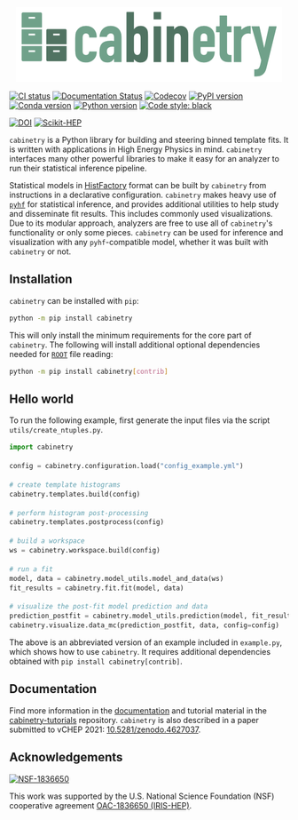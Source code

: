 <div align="center"><img src="https://raw.githubusercontent.com/scikit-hep/cabinetry/master/docs/_static/cabinetry_logo_small.png" alt="cabinetry logo"></div>

[![CI status](https://github.com/scikit-hep/cabinetry/workflows/CI/badge.svg)](https://github.com/scikit-hep/cabinetry/actions?query=workflow%3ACI)
[![Documentation Status](https://readthedocs.org/projects/cabinetry/badge/?version=latest)](https://cabinetry.readthedocs.io/en/latest/?badge=latest)
[![Codecov](https://codecov.io/gh/scikit-hep/cabinetry/branch/master/graph/badge.svg)](https://codecov.io/gh/scikit-hep/cabinetry)
[![PyPI version](https://badge.fury.io/py/cabinetry.svg)](https://badge.fury.io/py/cabinetry)
[![Conda version](https://img.shields.io/conda/vn/conda-forge/cabinetry.svg)](https://github.com/conda-forge/cabinetry-feedstock)
[![Python version](https://img.shields.io/pypi/pyversions/cabinetry.svg)](https://pypi.org/project/cabinetry/)
[![Code style: black](https://img.shields.io/badge/code%20style-black-000000.svg)](https://github.com/psf/black)

[![DOI](https://zenodo.org/badge/DOI/10.5281/zenodo.4742752.svg)](https://doi.org/10.5281/zenodo.4742752)
[![Scikit-HEP](https://scikit-hep.org/assets/images/Scikit--HEP-Project-blue.svg)](https://scikit-hep.org/)

`cabinetry` is a Python library for building and steering binned template fits.
It is written with applications in High Energy Physics in mind.
`cabinetry` interfaces many other powerful libraries to make it easy for an analyzer to run their statistical inference pipeline.

Statistical models in [HistFactory](https://cds.cern.ch/record/1456844) format can be built by `cabinetry` from instructions in a declarative configuration.
`cabinetry` makes heavy use of [`pyhf`](https://pyhf.readthedocs.io/) for statistical inference, and provides additional utilities to help study and disseminate fit results.
This includes commonly used visualizations.
Due to its modular approach, analyzers are free to use all of `cabinetry`'s functionality or only some pieces.
`cabinetry` can be used for inference and visualization with any `pyhf`-compatible model, whether it was built with `cabinetry` or not.


## Installation

`cabinetry` can be installed with `pip`:

```bash
python -m pip install cabinetry
```

This will only install the minimum requirements for the core part of `cabinetry`.
The following will install additional optional dependencies needed for [`ROOT`](https://root.cern/) file reading:

```bash
python -m pip install cabinetry[contrib]
```


## Hello world

To run the following example, first generate the input files via the script `utils/create_ntuples.py`.

```python
import cabinetry

config = cabinetry.configuration.load("config_example.yml")

# create template histograms
cabinetry.templates.build(config)

# perform histogram post-processing
cabinetry.templates.postprocess(config)

# build a workspace
ws = cabinetry.workspace.build(config)

# run a fit
model, data = cabinetry.model_utils.model_and_data(ws)
fit_results = cabinetry.fit.fit(model, data)

# visualize the post-fit model prediction and data
prediction_postfit = cabinetry.model_utils.prediction(model, fit_results=fit_results)
cabinetry.visualize.data_mc(prediction_postfit, data, config=config)
```

The above is an abbreviated version of an example included in `example.py`, which shows how to use `cabinetry`.
It requires additional dependencies obtained with `pip install cabinetry[contrib]`.


## Documentation

Find more information in the [documentation](https://cabinetry.readthedocs.io/) and tutorial material in the [cabinetry-tutorials](https://github.com/cabinetry/cabinetry-tutorials) repository.
`cabinetry` is also described in a paper submitted to vCHEP 2021: [10.5281/zenodo.4627037](https://doi.org/10.5281/zenodo.4627037).


## Acknowledgements

[![NSF-1836650](https://img.shields.io/badge/NSF-1836650-blue.svg)](https://nsf.gov/awardsearch/showAward?AWD_ID=1836650)

This work was supported by the U.S. National Science Foundation (NSF) cooperative agreement [OAC-1836650 (IRIS-HEP)](https://nsf.gov/awardsearch/showAward?AWD_ID=1836650).
